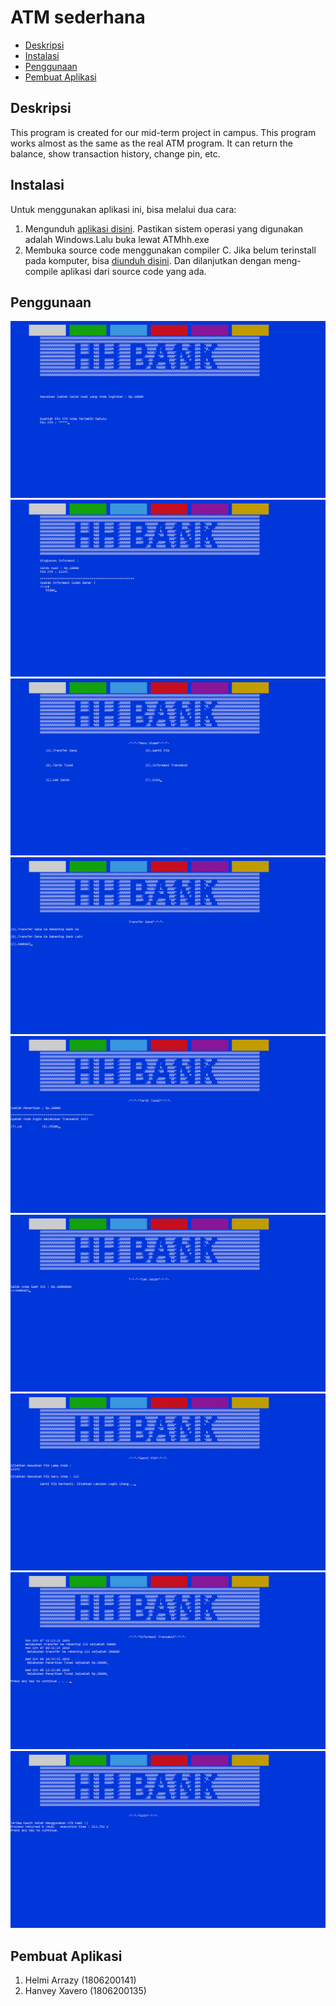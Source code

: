 # ATM sederhana

* [Deskripsi](#deskripsi)
* [Instalasi](#instalasi)
* [Penggunaan](#pengunaan)
* [Pembuat Aplikasi](#pembuat-aplikasi)

## Deskripsi
This program is created for our mid-term project in campus. This program works almost as the same as the real ATM program. It can return the balance, show transaction history, change pin, etc.

## Instalasi
Untuk menggunakan aplikasi ini, bisa melalui dua cara:
1. Mengunduh [aplikasi disini](https://github.com/lonewarriorHX/ATM-sederhana.git). Pastikan sistem operasi yang digunakan adalah Windows.Lalu buka lewat ATMhh.exe
2. Membuka source code menggunakan compiler C. Jika belum terinstall pada komputer, bisa [diunduh disini](https://sourceforge.net/projects/orwelldevcpp/files/latest/download). Dan dilanjutkan dengan meng-compile aplikasi dari source code yang ada.

## Penggunaan
![Turunan1](login.png)
![Turunan2](atm.png)
![Turunan3](menu.png)
![Turunan4](atm1.png)
![Turunan5](atm2.png)
![Turunan6](atm3.png)
![Turunan7](atm4.png)
![Turunan8](atm5.png)
![Turunan9](atm6.png)

## Pembuat Aplikasi
1. Helmi Arrazy (1806200141)
2. Hanvey Xavero (1806200135)
